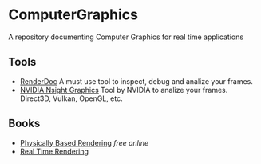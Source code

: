 # ComputerGraphics
A repository documenting Computer Graphics for real time applications

## Tools
- [RenderDoc](https://renderdoc.org/) A must use tool to inspect, debug and analize your frames.
- [NVIDIA Nsight Graphics](https://developer.nvidia.com/nsight-graphics) Tool by NVIDIA to analize your frames. Direct3D, Vulkan, OpenGL, etc.

## Books
- [Physically Based Rendering](http://www.pbr-book.org/) *free online*
- [Real Time Rendering](http://www.realtimerendering.com/)
